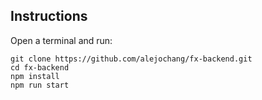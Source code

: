 ## Instructions
Open a terminal and run:
```shell
git clone https://github.com/alejochang/fx-backend.git
cd fx-backend
npm install
npm run start
```
